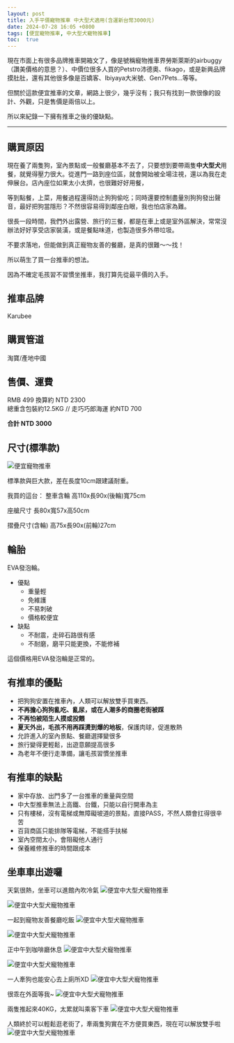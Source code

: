 ```yaml
---
layout: post
title: 入手平價寵物推車 中大型犬適用(含運新台幣3000元)
date: 2024-07-28 16:05 +0800
tags: [便宜寵物推車, 中大型犬寵物推車]
toc:  true
---
```


現在市面上有很多品牌推車開箱文了，像是號稱寵物推車界勞斯萊斯的airbuggy（讚美價格的意思？）、中價位很多人買的Petstro沛德奧、fikago，或是新興品牌摸肚肚，還有其他很多像是百嬌客、Ibiyaya大米號、Gen7Pets...等等。

但關於這款便宜推車的文章，網路上很少，幾乎沒有；我只有找到一款很像的設計、外觀，只是售價是兩倍以上。

所以來紀錄一下擁有推車之後的優缺點。

---

## 購買原因

現在養了兩隻狗，室內景點或一般餐廳基本不去了，只要想到要帶兩隻**中大型犬**用餐，就覺得壓力很大。從進門一路到座位區，就會開始被全場注視，還以為我在走伸展台。店內座位如果太小太擠，也很難好好用餐，  

等到點餐，上菜，用餐過程還得防止狗狗偷吃；同時還要控制盡量別狗狗發出聲音，最好把狗當隱形？不然很容易得到鄰座白眼，我也怕店家為難。

很長一段時間，我們外出露營、旅行的三餐，都是在車上或是室外區解決，常常沒辦法好好享受店家裝潢，或是餐點味道，也製造很多外帶垃圾。  

不要求落地，但能做到真正寵物友善的餐廳，是真的很難～～找！  

所以萌生了買一台推車的想法。

因為不確定毛孩習不習慣坐推車，我打算先從最平價的入手。



## 推車品牌
Karubee

## 購買管道
淘寶/產地中國

## 售價、運費
RMB 499 換算約 NTD 2300  
總重含包裝約12.5KG // 走巧巧郎海運 約NTD 700  

**合計 NTD 3000**

## 尺寸(標準款)
![](https://gw.alicdn.com/imgextra/i3/2215669776185/O1CN01jssRWN1vYmcyRgJEH_!!2215669776185.jpg_Q75.jpg_.webp "便宜寵物推車")

標準款與巨大款，差在長度10cm跟建議耐重。

我買的這台：
整車含輪 高110x長90x(後輪)寬75cm　　

座艙尺寸 長80x寬57x高50cm

摺疊尺寸(含輪) 高75x長90x(前輪)27cm

## 輪胎
EVA發泡輪。

 + 優點
   - 重量輕
   - 免維護
   - 不易刺破
   - 價格較便宜
 + 缺點
   - 不耐震，走碎石路很有感
   - 不耐磨，磨平只能更換，不能修補


這個價格用EVA發泡輪是正常的。


## 有推車的優點

- 把狗狗安置在推車內，人類可以解放雙手買東西。
- **不再擔心狗狗亂吃、亂尿，或在人潮多的商圈老街被踩**
- **不再怕被陌生人摸或投餵**
- **夏天外出，毛孩不用再踩燙到爆的地板**，保護肉球，促進散熱
- 允許進入的室內景點、餐廳選擇變很多
- 旅行變得更輕鬆，出遊意願提高很多
- 為老年不便行走準備，讓毛孩習慣坐推車

## 有推車的缺點

- 家中存放、出門多了一台推車的重量與空間
- 中大型推車無法上高鐵、台鐵，只能以自行開車為主
- 只有樓梯，沒有電梯或無障礙坡道的景點，直接PASS，不然人類會扛得很辛苦
- 百貨商區只能排隊等電梯，不能搭手扶梯
- 室內空間太小，會阻礙他人通行
- 保養維修推車的時間跟成本

## 坐車車出遊囉

天氣很熱，坐車可以進館內吹冷氣
![](https://scontent.ftpe8-1.fna.fbcdn.net/v/t39.30808-6/453266640_7888467874576862_417110886104084469_n.jpg?_nc_cat=105&ccb=1-7&_nc_sid=aa7b47&_nc_ohc=d8pzb4busooQ7kNvgF0QuFU&_nc_ht=scontent.ftpe8-1.fna&oh=00_AYDWeL95ioTOFpOA2alJx6rrSnk6YcthSeVvB2rxcqBaQw&oe=66B8B26D "便宜中大型犬寵物推車")

![](https://scontent.ftpe8-1.fna.fbcdn.net/v/t39.30808-6/453065421_7888467951243521_8840308989055862932_n.jpg?_nc_cat=109&ccb=1-7&_nc_sid=aa7b47&_nc_ohc=P9CSoGtqzioQ7kNvgHb3gDp&_nc_ht=scontent.ftpe8-1.fna&oh=00_AYBbGzLb3bcCpREkS5sGp7JLglNKnV6c3-xY1CAK7Q6XHg&oe=66B899EE "便宜中大型犬寵物推車")

一起到寵物友善餐廳吃飯
![](https://scontent.ftpe8-3.fna.fbcdn.net/v/t39.30808-6/453163787_7888468391243477_4187624836052306235_n.jpg?_nc_cat=106&ccb=1-7&_nc_sid=aa7b47&_nc_ohc=2_AdGOA6--QQ7kNvgFS2O8o&_nc_ht=scontent.ftpe8-3.fna&oh=00_AYDCMikehokP7YkEp40Fi74ANpcYchSoZbIdMtFz7YGrQg&oe=66B8D046 "便宜中大型犬寵物推車")

![](https://scontent.ftpe8-4.fna.fbcdn.net/v/t39.30808-6/453218456_7888467891243527_2121207578611731787_n.jpg?_nc_cat=110&ccb=1-7&_nc_sid=aa7b47&_nc_ohc=JH9Chz9rCD0Q7kNvgF-tDau&_nc_ht=scontent.ftpe8-4.fna&oh=00_AYAc7frj6j126Yy85HrCOutch2X1zslu3RAC0EGG5HLE7A&oe=66B8B612 "便宜中大型犬寵物推車")

正中午到咖啡廳休息
![](https://scontent.ftpe8-2.fna.fbcdn.net/v/t39.30808-6/453079675_7888468154576834_2193261616989333259_n.jpg?_nc_cat=103&ccb=1-7&_nc_sid=aa7b47&_nc_ohc=LxeLRCEZNCQQ7kNvgGQNbfy&_nc_ht=scontent.ftpe8-2.fna&oh=00_AYAqfh55NZ6X33DYbavk1-M99f7eXKXqGe1tt0YVmKBNnQ&oe=66B8C735 "便宜中大型犬寵物推車")

![](https://scontent.ftpe8-2.fna.fbcdn.net/v/t39.30808-6/453219422_7888468037910179_4010327809337498583_n.jpg?_nc_cat=101&ccb=1-7&_nc_sid=aa7b47&_nc_ohc=Y9pZQYRYfwAQ7kNvgG_9ma3&_nc_ht=scontent.ftpe8-2.fna&oh=00_AYAObtJzE6gk19eVN1zWg9jMfxz6sBlyJsmQ5x8JKFltmA&oe=66B898B4 "便宜中大型犬寵物推車")

一人牽狗也能安心去上廁所XD
![](https://scontent.ftpe8-1.fna.fbcdn.net/v/t39.30808-6/453306271_7888468327910150_7401543915133189892_n.jpg?_nc_cat=109&ccb=1-7&_nc_sid=aa7b47&_nc_ohc=tFCMLvalt3wQ7kNvgF8C2Q_&_nc_ht=scontent.ftpe8-1.fna&oh=00_AYDVJWjaUIWnrQAm2DuQXYLRZWJlrJd0jTiyZX9SOI0I5Q&oe=66B8AE98 "便宜中大型犬寵物推車")

很乖在外面等我~
![](https://scontent.ftpe8-1.fna.fbcdn.net/v/t39.30808-6/453254658_7888468211243495_8559957710416338556_n.jpg?_nc_cat=108&ccb=1-7&_nc_sid=aa7b47&_nc_ohc=MbFJIMVLtCwQ7kNvgGTk1f6&_nc_ht=scontent.ftpe8-1.fna&oh=00_AYD2KyeablMMWzU6cizB4u-9yi3XhV8PCgaXLrRDXADi9Q&oe=66B8B465 "便宜中大型犬寵物推車")

兩隻推起來40KG，太累就叫乘客下車
![](https://scontent.ftpe8-4.fna.fbcdn.net/v/t39.30808-6/453086394_7888468267910156_941043319000389513_n.jpg?_nc_cat=110&ccb=1-7&_nc_sid=aa7b47&_nc_ohc=6xGSinSygikQ7kNvgHxxuQm&_nc_ht=scontent.ftpe8-4.fna&oh=00_AYBeehG9jl0AHRb9wGjkZT55dukCEK1M6qNaWa-GuOCn-g&oe=66B8BE61 "便宜中大型犬寵物推車")

人類終於可以輕鬆逛老街了，牽兩隻狗實在不方便買東西，現在可以解放雙手啦
![](https://scontent.ftpe8-1.fna.fbcdn.net/v/t39.30808-6/453377857_7888468084576841_9032148294863162157_n.jpg?_nc_cat=108&ccb=1-7&_nc_sid=aa7b47&_nc_ohc=OVGw326YpyEQ7kNvgGqCiLC&_nc_ht=scontent.ftpe8-1.fna&oh=00_AYA5Pw9gNsB2_7YzlK4YZfx0g_7egFQEDxTOzp3zCkVZjQ&oe=66B8A96A "便宜中大型犬寵物推車")